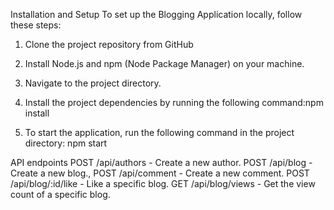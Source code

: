 Installation and Setup
To set up the Blogging Application locally, follow these steps:

1. Clone the project repository from GitHub

2. Install Node.js and npm (Node Package Manager) on your machine.

3. Navigate to the project directory.

4. Install the project dependencies by running the following command:npm install

5. To start the application, run the following command in the project directory: npm start

API endpoints
POST /api/authors - Create a new author.
POST /api/blog - Create a new blog.,
POST /api/comment - Create a new comment.
POST /api/blog/:id/like - Like a specific blog.
GET /api/blog/views - Get the view count of a specific blog.
